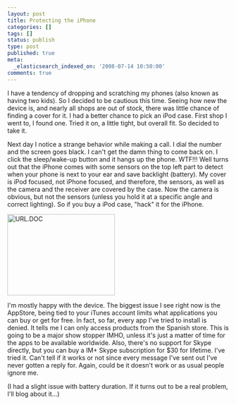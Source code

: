 ```yaml
---
layout: post
title: Protecting the iPhone
categories: []
tags: []
status: publish
type: post
published: true
meta:
  _elasticsearch_indexed_on: '2008-07-14 10:50:00'
comments: true
---
```

<p>I have a tendency of dropping and scratching my phones (also known as having two kids). So I decided to be cautious this time. Seeing how new the device is, and nearly all shops are out of stock, there was little chance of finding a cover for it. I had a better chance to pick an iPod case. First shop I went to, I found one. Tried it on, a little tight, but overall fit. So decided to take it. </p>  <p>Next day I notice a strange behavior while making a call. I dial the number and the screen goes black. I can&#039;t get the damn thing to come back on. I click the sleep/wake-up button and it hangs up the phone. WTF!!! Well turns out that the iPhone comes with some sensors on the top left part to detect when your phone is next to your ear and save backlight (battery). My cover is iPod focused, not iPhone focused, and therefore, the sensors, as well as the camera and the receiver are covered by the case. Now the camera is obvious, but not the sensors (unless you hold it at a specific angle and correct lighting). So if you buy a iPod case, &quot;hack&quot; it for the iPhone. </p>  <p><a href="/blogengine/image.axd?picture=WindowsLiveWriter/ProtectingtheiPhone_A6AA/%7B%25URL.DOC.png"><img style="border-color:initial;border-style:initial;border-width:0;" src="/blogengine/image.axd?picture=WindowsLiveWriter/ProtectingtheiPhone_A6AA/%7B%25URL.DOC_thumb.png" border="0" alt=" URL.DOC" width="244" height="184" /></a></p>  <p>I&#039;m mostly happy with the device. The biggest issue I see right now is the AppStore, being tied to your iTunes account limits what applications you can buy or get for free. In fact, so far, every app I&#039;ve tried to install is denied. It tells me I can only access products from the Spanish store. This is going to be a major show stopper IMHO, unless it&#039;s just a matter of time for the apps to be available worldwide. Also, there&#039;s no support for Skype directly, but you can buy a IM+ Skype subscription for $30 for lifetime. I&#039;ve tried it. Can&#039;t tell if it works or not since every message I&#039;ve sent out I&#039;ve never gotten a reply for. Again, could be it doesn&#039;t work or as usual people ignore me.</p>  <p>(I had a slight issue with battery duration. If it turns out to be a real problem, I&#039;ll blog about it...)</p>
